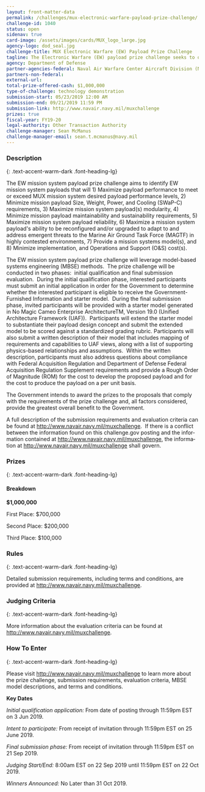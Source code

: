 ```yaml
---
layout: front-matter-data
permalink: /challenges/mux-electronic-warfare-payload-prize-challenge/
challenge-id: 1040
status: open
sidenav: true
card-image: /assets/images/cards/MUX_logo_large.jpg
agency-logo: dod_seal.jpg
challenge-title: MUX Electronic Warfare (EW) Payload Prize Challenge
tagline: The Electronic Warfare (EW) payload prize challenge seeks to obtain information, performance capabilities, and technical data on mission system payload technologies to inform the development and acquisition strategy for the Marine Air Ground Task Force, Unmanned Aircraft System, Expeditionary (MUX) Program.
agency: Department of Defense
partner-agencies-federal: Naval Air Warfare Center Aircraft Division (NAWCAD)
partners-non-federal: 
external-url:
total-prize-offered-cash: $1,000,000
type-of-challenge: technology demonstration
submission-start: 05/23/2019 12:00 AM
submission-end: 09/21/2019 11:59 PM
submission-link: http://www.navair.navy.mil/muxchallenge 
prizes: true
fiscal-year: FY19-20
legal-authority: Other Transaction Authority
challenge-manager: Sean McManus
challenge-manager-email: sean.t.mcmanus@navy.mil
---
```




<!-- Description start -->
### Description
{: .text-accent-warm-dark .font-heading-lg}

<div class="description">
        <p>The EW mission system payload prize challenge aims to identify EW mission system payloads that will 1) Maximize payload performance to meet or exceed MUX mission system desired payload performance levels, 2) Minimize mission payload Size, Weight, Power, and Cooling (SWaP-C) requirements, 3) Maximize mission system payload(s) modularity, 4) Minimize mission payload maintainability and sustainability requirements, 5) Maximize mission system payload reliability, 6) Maximize a mission system payload's ability to be reconfigured and/or upgraded to adapt to and address emergent threats to the Marine Air Ground Task Force (MAGTF) in highly contested environments, 7) Provide a mission systems model(s), and 8) Minimize implementation, and Operations and Support (O&amp;S) cost(s).</p>
<p>The EW mission system payload prize challenge will leverage model-based systems engineering (MBSE) methods.&nbsp; The prize challenge will be conducted in two phases:&nbsp; initial qualification and final submission evaluation.&nbsp; During the initial qualification phase, interested participants must submit an initial application in order for the Government to determine whether the interested participant is eligible to receive the Government-Furnished Information and starter model.&nbsp; During the final submission phase, invited participants will be provided with a starter model generated in No Magic Cameo Enterprise ArchitectureTM, Version 19.0 (Unified Architecture Framework (UAF)).&nbsp; Participants will extend the starter model to substantiate their payload design concept and submit the extended model to be scored against a standardized grading rubric. Participants will also submit a written description of their model that includes mapping of requirements and capabilities to UAF views, along with a list of supporting physics-based relationships and assumptions.&nbsp; Within the written description, participants must also address questions about compliance with </span><span lang="EN">Federal Acquisition Regulation and Department of Defense Federal Acquisition Regulation Supplement requirements and provide a Rough Order of Magnitude (ROM) for the cost to develop the proposed payload and for the cost to produce the payload on a per unit basis.</p>
<p>The Government intends to award the prizes to the proposals that comply with the requirements of the prize challenge and, all factors considered, provide the greatest overall benefit to the Government.</span></p>
<p>A full description of the submission requirements and evaluation criteria can be found at <a href="http://www.navair.navy.mil/muxchallenge">http://www.navair.navy.mil/muxchallenge</a></span><span lang="EN">.&nbsp; If there is a conflict between the information found on this challenge.gov posting and the information contained at </span><span lang="EN"><a href="http://www.navair.navy.mil/muxchallenge">http://www.navair.navy.mil/muxchallenge</a></span><span lang="EN">, the information at <a href="http://www.navair.navy.mil/muxchallenge" target="_blank" rel="noopener">http://www.navair.navy.mil/muxchallenge</a> shall govern.</p>
              </div>
              
<!-- Prizes start -->
### Prizes
{: .text-accent-warm-dark .font-heading-lg}

 <div class="prize-item">
        <h4 class="text-primary">Breakdown</h4>
                          <p class="prize"><strong>$1,000,000</strong></p>
                          <div class="description">
            <p>First Place: $700,000</p>
<p>Second Place: $200,000</p>
<p>Third Place: $100,000</p>
          </div>
              </div>

<!-- Rules start -->
### Rules 
{: .text-accent-warm-dark .font-heading-lg}

<div class="description">
        <p>Detailed submission requirements, including terms and conditions, are provided at <a href="http://www.navair.navy.mil/muxchallenge" target="_blank" rel="noopener">http://www.navair.navy.mil/muxchallenge</a>.</p>
      </div>

<!-- Judging start -->
### Judging Criteria
{: .text-accent-warm-dark .font-heading-lg}

<div class="judging-criterias">
        <div class="prize-item">
                  <p>More information about the evaluation criteria can be found at <a href="http://www.navair.navy.mil/muxchallenge" target="_blank" rel="noopener">http://www.navair.navy.mil/muxchallenge</a>.</p>
                    </div>
    </div>

<!--  How To Enter start -->
### How To Enter
{: .text-accent-warm-dark .font-heading-lg}

<div class="description">
        <p>Please visit <a href="http://www.navair.navy.mil/muxchallenge" target="_blank" rel="noopener">http://www.navair.navy.mil/muxchallenge</a> to learn more about the prize challenge, submission requirements, evaluation criteria, MBSE model descriptions, and terms and conditions.</p>
<p><strong>Key Dates</strong></p>
<p><em>Initial qualification application: </em>From date of posting through 11:59pm EST on 3 Jun 2019. </span></p>
<p><em>Intent to participate: </em>From receipt of invitation through 11:59pm EST on 25 June 2019.</span></p>
<p><em>Final submission phase: </em>From receipt of invitation through 11:59pm EST on 21 Sep 2019.</span></p>
<p><em>Judging Start/End: </em>8:00am EST on 22 Sep 2019 until 11:59pm EST on 22 Oct 2019.</span></p>
<p><em>Winners Announced: </em> No Later than 31 Oct 2019.</span></p>
      </div>
